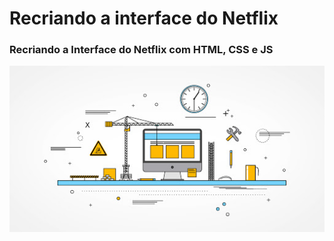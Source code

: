 # Recriando a interface do Netflix
### Recriando a Interface do Netflix com HTML, CSS e JS 
![Projetoemprodução](./img/projeto-em-construcao.jpg)
